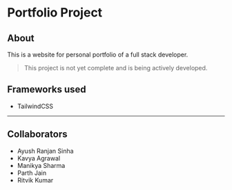# Portfolio Project

## About

This is a website for personal portfolio of a full stack developer.

> This project is not yet complete and is being actively developed.

## Frameworks used

- TailwindCSS

---

## Collaborators

- Ayush Ranjan Sinha
- Kavya Agrawal
- Manikya Sharma
- Parth Jain
- Ritvik Kumar
